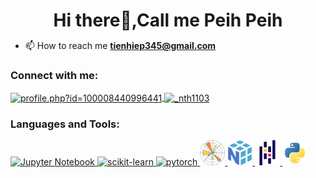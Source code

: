 <h1 align="center" style="margin-block-end: 0.3rem">
  Hi there👋,Call me Peih Peih <br>
</h1>

- 📫 How to reach me **tienhiep345@gmail.com** <br />

<h3 align="left">Connect with me:</h3>
<p align="left">
  <a href="https://fb.com/profile.php?id=100008440996441" target="blank">
    <img align="center" src="https://raw.githubusercontent.com/rahuldkjain/github-profile-readme-generator/master/src/images/icons/Social/facebook.svg" alt="profile.php?id=100008440996441" height="30" width="40" />
  </a>
  <a href="https://instagram.com/_nth1103" target="blank">
    <img align="center" src="https://raw.githubusercontent.com/rahuldkjain/github-profile-readme-generator/master/src/images/icons/Social/instagram.svg" alt="_nth1103" height="30" width="40" />
  </a>
</p>

<h3 align="left">Languages and Tools:</h3>
<p align="left">
  <a href="#" target="_blank" rel="noreferrer">
    <img src="https://upload.wikimedia.org/wikipedia/commons/3/38/Jupyter_logo.svg" alt="Jupyter Notebook" width="40" height="40" />
  </a>
  
  <a href="#" target="_blank" rel="noreferrer">
    <img src="https://upload.wikimedia.org/wikipedia/commons/0/05/Scikit_learn_logo_small.svg" alt="scikit-learn" width="40" height="40" />
  </a>

  <a href="#" target="_blank" rel="noreferrer">
    <img src="https://www.vectorlogo.zone/logos/pytorch/pytorch-icon.svg" alt="pytorch" width="40" height="40" />
  </a>
  <a href="#" target="_blank" rel="noreferrer">
    <img src="https://github.com/PeihPeih/Test/blob/master/icons/pngegg.png" alt="matplotlib" width="40" height="40" />
  </a>
  <a href="#" target="_blank" rel="noreferrer">
    <img src="https://github.com/devicons/devicon/blob/master/icons/numpy/numpy-original.svg" alt="numpy" width="40" height="40" />
  </a>
  <a href="#" target="_blank" rel="noreferrer">
    <img src="https://github.com/devicons/devicon/blob/master/icons/pandas/pandas-original.svg" alt="pandas" width="40" height="40" />
  </a>
  <a href="https://www.python.org" target="_blank" rel="noreferrer">
    <img src="https://raw.githubusercontent.com/devicons/devicon/master/icons/python/python-original.svg" alt="python" width="40" height="40" />
  </a>
</p>
